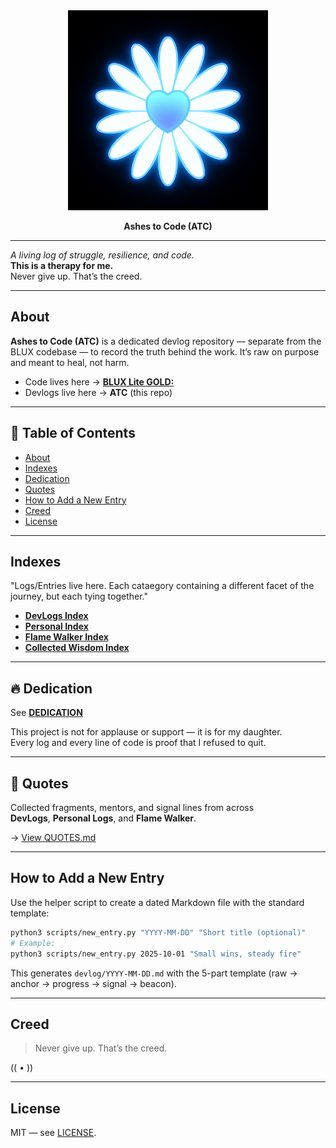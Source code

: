 <div align="center">

  <img src="assets/daisy.jpg" alt="Ashes to Code Banner" width="320" />

  <br/>

  <b>Ashes to Code (ATC)</b>

</div>

---


_A living log of struggle, resilience, and code._  
**This is a therapy for me.**  
Never give up. That’s the creed.

---

## About
**Ashes to Code (ATC)** is a dedicated devlog repository — separate from the BLUX codebase —
to record the truth behind the work. It’s raw on purpose and meant to heal, not harm.

- Code lives here → **[BLUX Lite GOLD:](https://github.com/Justadudeinspace/blux-lite)**
- Devlogs live here → **ATC** (this repo)

---

## 📑 Table of Contents
- [About](#about)
- [Indexes](#indexes)
- [Dedication](#-dedication)
- [Quotes](#-quotes)
- [How to Add a New Entry](#how-to-add-a-new-entry)
- [Creed](#creed)
- [License](#license)

---

## Indexes
"Logs/Entries live here. Each cataegory containing a different facet of the journey, but each tying together."

- **[DevLogs Index](devlog/README.md)**
- **[Personal Index](personal/README.md)**
- **[Flame Walker Index](flame_walker/README.md)**
- **[Collected Wisdom Index](collected_wisdom/README.md)**

---

## 🔥 Dedication

See **[DEDICATION](DEDICATION.md)**  

This project is not for applause or support — it is for my daughter.  
Every log and every line of code is proof that I refused to quit.

---

## 📜 Quotes

Collected fragments, mentors, and signal lines from across  
**DevLogs**, **Personal Logs**, and **Flame Walker**.

→ [View QUOTES.md](QUOTES.md)

---

## How to Add a New Entry
Use the helper script to create a dated Markdown file with the standard template:

```bash
python3 scripts/new_entry.py "YYYY-MM-DD" "Short title (optional)"
# Example:
python3 scripts/new_entry.py 2025-10-01 "Small wins, steady fire"
```

This generates `devlog/YYYY-MM-DD.md` with the 5-part template (raw → anchor → progress → signal → beacon).

---

## Creed
> Never give up. That’s the creed.

(( • ))

---

## License
MIT — see [LICENSE](LICENSE).
